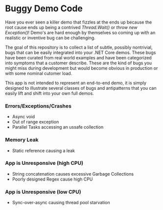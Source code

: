 # Buggy Demo Code 

Have you ever seen a killer demo that fizzles at the ends up because the root cause  ends up being a contrived _Thread.Wait()_ or _throw new Exception()_! Demo's are hard enough by themselves  so coming up with an realistic or inventive bug can be challenging.   

The goal of this repository is to collect a list of subtle, possibly nontrivial, bugs that can be easily integrated into your .NET Core demos. These bugs have been curated from real world examples and have been categorized into symptoms that a customer describe. These are the kind of bugs you might  miss during development but would become obvious in production or with some nominal cutomer load.

This app is not intended to represent an end-to-end demo, it is simply designed to illustrate several classes of bugs and antipatterns that you can easily lift and shift into your own full demos.

### Errors/Exceptions/Crashes
- Async void 
- Out of range exception
- Parallel Tasks accessing an ussafe collection

### Memory Leak
- Static reference causing a leak

### App is Unresponsive (high CPU)
- String concatenation causes excessive Garbage Collections
- Poorly designed Regex cause high CPU

### App is Unresponsive (low CPU)
- Sync-over-async causing thread pool starvation
